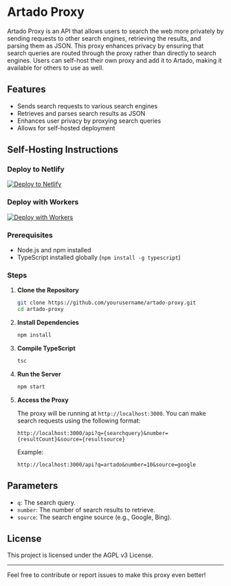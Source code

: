 # Artado Proxy

Artado Proxy is an API that allows users to search the web more privately by sending requests to other search engines, retrieving the results, and parsing them as JSON. This proxy enhances privacy by ensuring that search queries are routed through the proxy rather than directly to search engines. Users can self-host their own proxy and add it to Artado, making it available for others to use as well.

## Features

- Sends search requests to various search engines
- Retrieves and parses search results as JSON
- Enhances user privacy by proxying search queries
- Allows for self-hosted deployment

## Self-Hosting Instructions

### Deploy to Netlify

[![Deploy to Netlify](https://www.netlify.com/img/deploy/button.svg)](https://app.netlify.com/start/deploy?repository=https://github.com/Artado-Project/ArtadoProxy)

### Deploy with Workers

[![Deploy with Workers](https://deploy.workers.cloudflare.com/button)](https://deploy.workers.cloudflare.com/?url=https://github.com/Artado-Project/ArtadoProxy)

### Prerequisites

- Node.js and npm installed
- TypeScript installed globally (`npm install -g typescript`)

### Steps

1. **Clone the Repository**

   ```bash
   git clone https://github.com/yourusername/artado-proxy.git
   cd artado-proxy
   ```

2. **Install Dependencies**

   ```bash
   npm install
   ```

3. **Compile TypeScript**

   ```bash
   tsc
   ```

4. **Run the Server**

   ```bash
   npm start
   ```

5. **Access the Proxy**

   The proxy will be running at `http://localhost:3000`. You can make search requests using the following format:

   ```
   http://localhost:3000/api?q={searchquery}&number={resultCount}&source={resultsource}
   ```

   Example:

   ```
   http://localhost:3000/api?q=artado&number=10&source=google
   ```

## Parameters

- `q`: The search query.
- `number`: The number of search results to retrieve.
- `source`: The search engine source (e.g., Google, Bing).

## License

This project is licensed under the AGPL v3 License.

---

Feel free to contribute or report issues to make this proxy even better!
